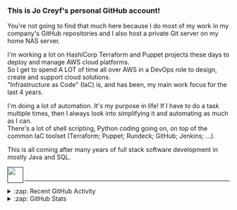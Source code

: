 ### This is Jo Creyf's personal GitHub account!

You're not going to find that much here because I do most of my work in my company's GitHub repositories and I also host a private Git server on my home NAS server.<br>

I'm working a lot on HashiCorp Terraform and Puppet projects these days to deploy and manage AWS cloud platforms.<br>
So I get to spend A LOT of time all over AWS in a DevOps role to design, create and support cloud solutions.<br>
"Infrastructure as Code" (IaC) is, and has been, my main work focus for the last 4 years.<br>

I'm doing a lot of automation.  It's my purpose in life!  If I have to do a task multiple times, then I always look into simplifying it and automating as much as I can.<br>
There's a lot of shell scripting, Python coding going on, on top of the common IaC toolset (Terraform; Puppet; Rundeck; GitHub; Jenkins; ...).<br>

This is all coming after many years of full stack software development in mostly Java and SQL.<br>

<a href=''> <img width = '36px' align= 'left' src="../_documentation/resources/LinkedIN_icon.jpg" /> </a><br>

---

<details>
  <summary>:zap: Recent GitHub Activity</summary>
<!--START_SECTION:activity-->
<!--END_SECTION:activity-->
</details>

<details>
  <!-- https://github.com/anuraghazra/github-readme-stats -->
  <summary>:zap: GitHub Stats</summary>
  <img align="left" alt="My GitHub Stats" src="https://github-readme-stats.vercel.app/api?username=jcreyf&show_icons=true&hide_border=true" />
</details>

[website]: https://jocreyf.com
[youtube]: https://youtube.com/jcreyf
[linkedin]: https://www.linkedin.com/in/jocreyf/
